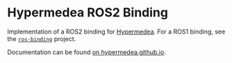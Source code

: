 # Hypermedea ROS2 Binding

Implementation of a ROS2 binding for [Hypermedea](https://hypermedea.github.io/).
For a ROS1 binding, see the [`ros-binding`](https://github.com/Hypermedea/ros-binding) project.

Documentation can be found [on hypermedea.github.io](https://hypermedea.github.io/javadoc/ros2-binding/latest/org/hypermedea/ros/package-summary.html).
